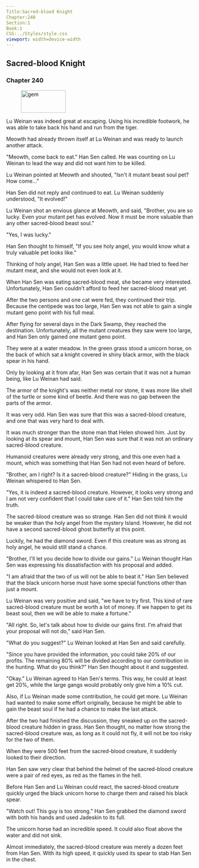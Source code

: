 ```yaml
---
Title:Sacred-blood Knight 
Chapter:240 
Section:1 
Book:1 
CSS:../Styles/style.css 
viewport: width=device-width
---
```

  
## Sacred-blood Knight
### Chapter 240
  
<figure>
	<img src="../Images/gem.gif" alt="gem" id="gem" width="120" height="60" />
</figure>
  

  
Lu Weinan was indeed great at escaping. Using his incredible footwork, he was able to take back his hand and run from the tiger.

Meowth had already thrown itself at Lu Weinan and was ready to launch another attack.

"Meowth, come back to eat." Han Sen called. He was counting on Lu Weinan to lead the way and did not want him to be killed.

Lu Weinan pointed at Meowth and shouted, "Isn't it mutant beast soul pet? How come…"

Han Sen did not reply and continued to eat. Lu Weinan suddenly understood, "It evolved!"

Lu Weinan shot an envious glance at Meowth, and said, "Brother, you are so lucky. Even your mutant pet has evolved. Now it must be more valuable than any other sacred-blood beast soul."

"Yes, I was lucky."

Han Sen thought to himself, "If you see holy angel, you would know what a truly valuable pet looks like."

Thinking of holy angel, Han Sen was a little upset. He had tried to feed her mutant meat, and she would not even look at it.

When Han Sen was eating sacred-blood meat, she became very interested. Unfortunately, Han Sen couldn't afford to feed her sacred-blood meat yet.

After the two persons and one cat were fed, they continued their trip. Because the centipede was too large, Han Sen was not able to gain a single mutant geno point with his full meal.

After flying for several days in the Dark Swamp, they reached the destination. Unfortunately, all the mutant creatures they saw were too large, and Han Sen only gained one mutant geno point.

They were at a water meadow. In the green grass stood a unicorn horse, on the back of which sat a knight covered in shiny black armor, with the black spear in his hand.

Only by looking at it from afar, Han Sen was certain that it was not a human being, like Lu Weinan had said.

The armor of the knight's was neither metal nor stone, it was more like shell of the turtle or some kind of beetle. And there was no gap between the parts of the armor.

It was very odd. Han Sen was sure that this was a sacred-blood creature, and one that was very hard to deal with.

It was much stronger than the stone man that Helen showed him. Just by looking at its spear and mount, Han Sen was sure that it was not an ordinary sacred-blood creature.

Humanoid creatures were already very strong, and this one even had a mount, which was something that Han Sen had not even heard of before.

"Brother, am I right? Is it a sacred-blood creature?" Hiding in the grass, Lu Weinan whispered to Han Sen.

"Yes, it is indeed a sacred-blood creature. However, it looks very strong and I am not very confident that I could take care of it." Han Sen told him the truth.

The sacred-blood creature was so strange. Han Sen did not think it would be weaker than the holy angel from the mystery Island. However, he did not have a second sacred-blood ghost butterfly at this point.

Luckily, he had the diamond sword. Even if this creature was as strong as holy angel, he would still stand a chance.

"Brother, I'll let you decide how to divide our gains." Lu Weinan thought Han Sen was expressing his dissatisfaction with his proposal and added.

"I am afraid that the two of us will not be able to beat it." Han Sen believed that the black unicorn horse must have some special functions other than just a mount.

Lu Weinan was very positive and said, "we have to try first. This kind of rare sacred-blood creature must be worth a lot of money. If we happen to get its beast soul, then we will be able to make a fortune."

"All right. So, let's talk about how to divide our gains first. I'm afraid that your proposal will not do," said Han Sen.

"What do you suggest?" Lu Weinan looked at Han Sen and said carefully.

"Since you have provided the information, you could take 20% of our profits. The remaining 80% will be divided according to our contribution in the hunting. What do you think?" Han Sen thought about it and suggested.

"Okay." Lu Weinan agreed to Han Sen's terms. This way, he could at least get 20%, while the large gangs would probably only give him a 10% cut.

Also, if Lu Weinan made some contribution, he could get more. Lu Weinan had wanted to make some effort originally, because he might be able to gain the beast soul if he had a chance to make the last attack.

After the two had finished the discussion, they sneaked up on the sacred-blood creature hidden in grass. Han Sen thought, no matter how strong the sacred-blood creature was, as long as it could not fly, it will not be too risky for the two of them.

When they were 500 feet from the sacred-blood creature, it suddenly looked to their direction.

Han Sen saw very clear that behind the helmet of the sacred-blood creature were a pair of red eyes, as red as the flames in the hell.

Before Han Sen and Lu Weinan could react, the sacred-blood creature quickly urged the black unicorn horse to charge them and raised his black spear.

"Watch out! This guy is too strong." Han Sen grabbed the diamond sword with both his hands and used Jadeskin to its full.

The unicorn horse had an incredible speed. It could also float above the water and did not sink.

Almost immediately, the sacred-blood creature was merely a dozen feet from Han Sen. With its high speed, it quickly used its spear to stab Han Sen in the chest.